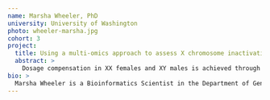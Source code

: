 ```yaml
---
name: Marsha Wheeler, PhD
university: University of Washington
photo: wheeler-marsha.jpg
cohort: 3
project:
  title: Using a multi-omics approach to assess X chromosome inactivation (XCI) skewing in females and its association with hematological and hemostasis traits
  abstract: >
    Dosage compensation in XX females and XY males is achieved through transcriptional silencing of one of the two X chromosomes in mammalian female cells. This process, known as X chromosome inactivation (XCI) occurs early in development and can influence the expression of X-linked traits and disease phenotypes in females. Our aim is to leverage multi-omics datasets in TOPMed to study XCI and broadly understand its impact on hematological and hemostasis traits. This study will, for the first-time, perform large-scale genomic analyses of XCI and will uncover novel insights into how XCI influences female health and disease.
bio: >
  Marsha Wheeler is a Bioinformatics Scientist in the Department of Genome Sciences at the University of Washington, working with Dr. Deborah A. Nickerson. Her research focuses on understanding the genomic changes underlying Mendelian traits, including disease. Her research has the long-term goal of facilitating precision medicine in the areas of transfusion medicine and bleeding disorders.
---
```

